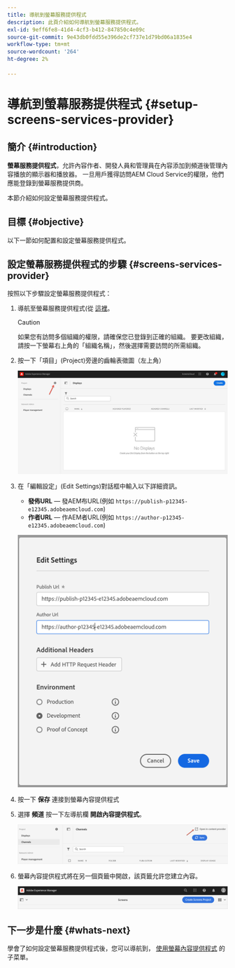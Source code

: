 ```yaml
---
title: 導航到螢幕服務提供程式
description: 此頁介紹如何導航到螢幕服務提供程式。
exl-id: 9eff6fe8-41d4-4cf3-b412-847850c4e09c
source-git-commit: 9e43db0fdd55e396de2cf737e1d79bd06a1835e4
workflow-type: tm+mt
source-wordcount: '264'
ht-degree: 2%

---
```


# 導航到螢幕服務提供程式 {#setup-screens-services-provider}

## 簡介 {#introduction}

**螢幕服務提供程式**，允許內容作者、開發人員和管理員在內容添加到頻道後管理內容播放的顯示器和播放器。 一旦用戶獲得訪問AEM Cloud Service的權限，他們應能登錄到螢幕服務提供商。

本節介紹如何設定螢幕服務提供程式。


## 目標 {#objective}

以下一節如何配置和設定螢幕服務提供程式。

## 設定螢幕服務提供程式的步驟 {#screens-services-provider}

按照以下步驟設定螢幕服務提供程式：

1. 導航至螢幕服務提供程式(從 [這裡](https://experience.adobe.com/screens)。

   >[!CAUTION]
   >如果您有訪問多個組織的權限，請確保您已登錄到正確的組織。 要更改組織，請按一下螢幕右上角的「組織名稱」，然後選擇需要訪問的所需組織。

2. 按一下「項目」(Project)旁邊的齒輪表徵圖（左上角）

   ![影像](/help/screens-cloud/assets/configure/configure-screens0.png)

3. 在「編輯設定」(Edit Settings)對話框中輸入以下詳細資訊。
   * **發佈URL**  — 發AEM布URL(例如 `https://publish-p12345-e12345.adobeaemcloud.com`)
   * **作者URL**  — 作AEM者URL(例如 `https://author-p12345-e12345.adobeaemcloud.com`)

   ![影像](/help/screens-cloud/assets/configure/configure-screens4.png)

4. 按一下 **保存** 連接到螢幕內容提供程式

5. 選擇 **頻道** 按一下左導航欄 **開啟內容提供程式**。

   ![影像](/help/screens-cloud/assets/configure/configure-screens1.png)

6. 螢幕內容提供程式將在另一個頁籤中開啟，該頁籤允許您建立內容。

   ![影像](/help/screens-cloud/assets/configure/configure-screens2.png)

## 下一步是什麼 {#whats-next}

學會了如何設定螢幕服務提供程式後，您可以導航到， [使用螢幕內容提供程式](https://experienceleague.adobe.com/docs/experience-manager-cloud-service/screens-as-cloud-service/configure-screens-cloud/using-screens-content-provider.html?lang=end) 的子菜單。
